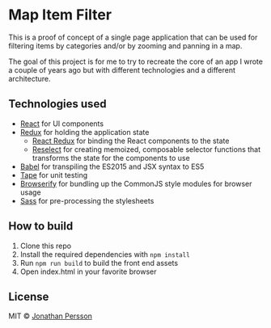 # Map Item Filter

This is a proof of concept of a single page application that can be used for filtering items by categories and/or by zooming and panning in a map.

The goal of this project is for me to try to recreate the core of an app I wrote a couple of years ago but with different technologies and a different architecture.

## Technologies used

* [React](https://facebook.github.io/react/) for UI components
* [Redux](https://github.com/rackt/redux) for holding the application state
    * [React Redux](https://github.com/rackt/react-redux) for binding the React components to the state
    * [Reselect](https://github.com/rackt/reselect) for creating memoized, composable selector functions that transforms the state for the components to use
* [Babel](https://babeljs.io) for transpiling the ES2015 and JSX syntax to ES5
* [Tape](https://github.com/substack/tape) for unit testing
* [Browserify](http://browserify.org) for bundling up the CommonJS style modules for browser usage
* [Sass](http://sass-lang.com/) for pre-processing the stylesheets

## How to build

1. Clone this repo
2. Install the required dependencies with `npm install`
3. Run `npm run build` to build the front end assets
4. Open index.html in your favorite browser

## License

MIT © [Jonathan Persson](https://github.com/jonathanp)
